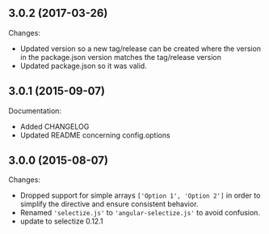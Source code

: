 ## 3.0.2 (2017-03-26)

Changes:

  - Updated version so a new tag/release can be created where the version in the package.json version matches the tag/release version 
  - Updated package.json so it was valid.
  
## 3.0.1 (2015-09-07)

Documentation:

  - Added CHANGELOG
  - Updated README concerning config.options

## 3.0.0 (2015-08-07)

Changes:

  - Dropped support for simple arrays `['Option 1', 'Option 2']` in order to simplify the directive and ensure consistent behavior.
  - Renamed `'selectize.js'` to `'angular-selectize.js'` to avoid confusion.
  - update to selectize 0.12.1
